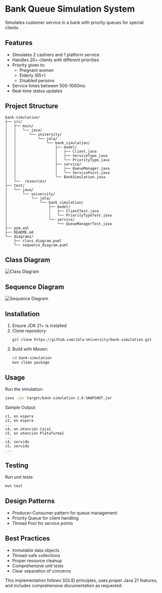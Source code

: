 # Bank Queue Simulation System

Simulates customer service in a bank with priority queues for special clients.

## Features
- Simulates 2 cashiers and 1 platform service
- Handles 20+ clients with different priorities
- Priority given to:
  - Pregnant women
  - Elderly (65+)
  - Disabled persons
- Service times between 500-1000ms
- Real-time status updates

## Project Structure

```text
bank-simulation/
├── src/
│   ├── main/
│   │   └── java/
│   │      └── university/
│   │          └── jala/
│   │              └── bank_simulation/
│   │                  ├── model/
│   │                  │   ├── Client.java
│   │                  │   ├── ServiceType.java
│   │                  │   └── PriorityType.java
│   │                  ├── service/
│   │                  │   ├── QueueManager.java
│   │                  │   └── ServicePoint.java
│   │                  └── BankSimulation.java
│   └──  resources/
├── test/
│   └── java/
│       └── university/
│           └── jala/
│               └── bank_simulation/
│                   ├── model/
│                   │   ├── ClientTest.java
│                   │   └── PriorityTypeTest.java
│                   └── service/
│                       └── QueueManagerTest.java
├── pom.xml
├── README.md
└── diagrams/
    ├── class_diagram.puml
    └── sequence_diagram.puml
```

## Class Diagram
![Class Diagram](diagrams/class_diagram.puml)

## Sequence Diagram
![Sequence Diagram](diagrams/sequence_diagram.puml)

## Installation
1. Ensure JDK 21+ is installed
2. Clone repository:
   ```bash
   git clone https://github.com/Jala-University/bank-simulation.git
   ```
3. Build with Maven:
   ```bash
   cd bank-simulation
   mvn clean package
   ```

## Usage
Run the simulation:
```bash
java -jar target/bank-simulation-1.0-SNAPSHOT.jar
```

Sample Output:
```
c1, en espera
c2, en espera
...
c4, en atención Caja1
c5, en atención Plataforma1
...
c4, servido
c5, servido
...
```

## Testing
Run unit tests:
```bash
mvn test
```

## Design Patterns
- Producer-Consumer pattern for queue management
- Priority Queue for client handling
- Thread Pool for service points

## Best Practices
- Immutable data objects
- Thread-safe collections
- Proper resource cleanup
- Comprehensive unit tests
- Clear separation of concerns

This implementation follows SOLID principles, uses proper Java 21 features, and includes comprehensive documentation as requested.